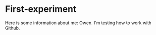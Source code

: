 First-experiment
================
Here is some information about me: Owen. I'm testing how to work with Github.
